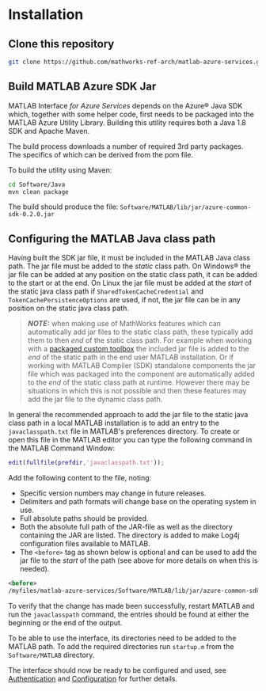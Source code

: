 # Installation

## Clone this repository

```bash
git clone https://github.com/mathworks-ref-arch/matlab-azure-services.git
```

## Build MATLAB Azure SDK Jar

MATLAB Interface *for Azure Services* depends on the Azure® Java SDK which,
together with some helper code, first needs to be packaged into the MATLAB Azure
Utility Library. Building this utility requires both a Java 1.8 SDK and Apache
Maven.

The build process downloads a number of required 3rd party packages. The
specifics of which can be derived from the pom file.

To build the utility using Maven:

```bash
cd Software/Java
mvn clean package
```

The build should produce the file: `Software/MATLAB/lib/jar/azure-common-sdk-0.2.0.jar`

## Configuring the MATLAB Java class path

Having built the SDK jar file, it must be included in the MATLAB Java class
path. The jar file must be added to the *static* class path. On Windows® the jar
file can be added at any position on the static class path, it can be added to
the start or at the end. On Linux the jar file must be added at the *start* of
the static java class path if `SharedTokenCacheCredential` and
`TokenCachePersistenceOptions` are used, if not, the jar file can be in any
position on the static java class path.

> **_NOTE:_** when making use of MathWorks features which can automatically add
> jar files to the static class path, these typically add them to then *end* of
> the static class path. For example when working with a [packaged custom
> toolbox](https://www.mathworks.com/help/matlab/matlab_prog/create-and-share-custom-matlab-toolboxes.html)
> the included jar file is added to the *end* of the static path in the end user
> MATLAB installation. Or if working with MATLAB Compiler (SDK) standalone
> components the jar file which was packaged into the component are
> automatically added to the *end* of the static class path at runtime. However
> there may be situations in which this is not possible and then these features
> may add the jar file to the dynamic class path.

In general the recommended approach to add the jar file to the static java class
path in a local MATLAB installation is to add an entry to the
`javaclasspath.txt` file in MATLAB's preferences directory. To create or open
this file in the MATLAB editor you can type the following command in the MATLAB
Command Window:

```matlab
edit(fullfile(prefdir,'javaclasspath.txt'));
```

Add the following content to the file, noting:

* Specific version numbers may change in future releases.
* Delimiters and path formats will change base on the operating system in use.
* Full absolute paths should be provided.
* Both the absolute full path of the JAR-file as well as the directory
  containing the JAR are listed. The directory is added to make Log4j
  configuration files available to MATLAB.
* The `<before>` tag as shown below is optional and can be used to add the jar
  file to the *start* of the path (see above for more details on when this is
  needed).

```xml
<before>
/myfiles/matlab-azure-services/Software/MATLAB/lib/jar/azure-common-sdk-0.2.0.jar
```

To verify that the change has made been successfully, restart MATLAB and run the
`javaclasspath` command, the entries should be found at either the beginning or
the end of the output.

To be able to use the interface, its directories need to be added to the
MATLAB path. To add the required directories run `startup.m` from the
`Software/MATLAB` directory.

The interface should now be ready to be configured and used, see
[Authentication](Authentication.md) and [Configuration](Configuration.md)
for further details.

[//]: #  (Copyright 2022 The MathWorks, Inc.)
